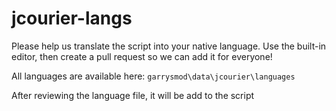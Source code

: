 # jcourier-langs

Please help us translate the script into your native language. Use the built-in editor, then create a pull request so we can add it for everyone!

All languages are available here: `garrysmod\data\jcourier\languages`

After reviewing the language file, it will be add to the script
